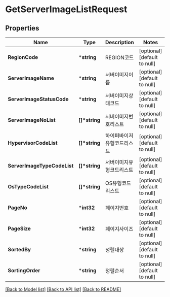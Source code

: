 # GetServerImageListRequest

## Properties
Name | Type | Description | Notes
------------ | ------------- | ------------- | -------------
**RegionCode** | ***string** | REGION코드 | [optional] [default to null]
**ServerImageName** | ***string** | 서버이미지이름 | [optional] [default to null]
**ServerImageStatusCode** | ***string** | 서버이미지상태코드 | [optional] [default to null]
**ServerImageNoList** | **[]\*string** | 서버이미지번호리스트 | [optional] [default to null]
**HypervisorCodeList** | **[]\*string** | 하이퍼바이저유형코드리스트 | [optional] [default to null]
**ServerImageTypeCodeList** | **[]\*string** | 서버이미지유형코드리스트 | [optional] [default to null]
**OsTypeCodeList** | **[]\*string** | OS유형코드리스트 | [optional] [default to null]
**PageNo** | ***int32** | 페이지번호 | [optional] [default to null]
**PageSize** | ***int32** | 페이지사이즈 | [optional] [default to null]
**SortedBy** | ***string** | 정렬대상 | [optional] [default to null]
**SortingOrder** | ***string** | 정렬순서 | [optional] [default to null]

[[Back to Model list]](../README.md#documentation-for-models) [[Back to API list]](../README.md#documentation-for-api-endpoints) [[Back to README]](../README.md)


